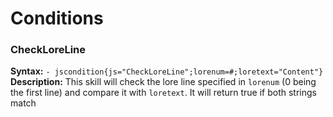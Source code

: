 # Conditions
### CheckLoreLine
**Syntax:** `- jscondition{js="CheckLoreLine";lorenum=#;loretext="Content"}`
**Description:** This skill will check the lore line specified in `lorenum` (0 being the first line) and compare it with `loretext`. It will return true if both strings match 
